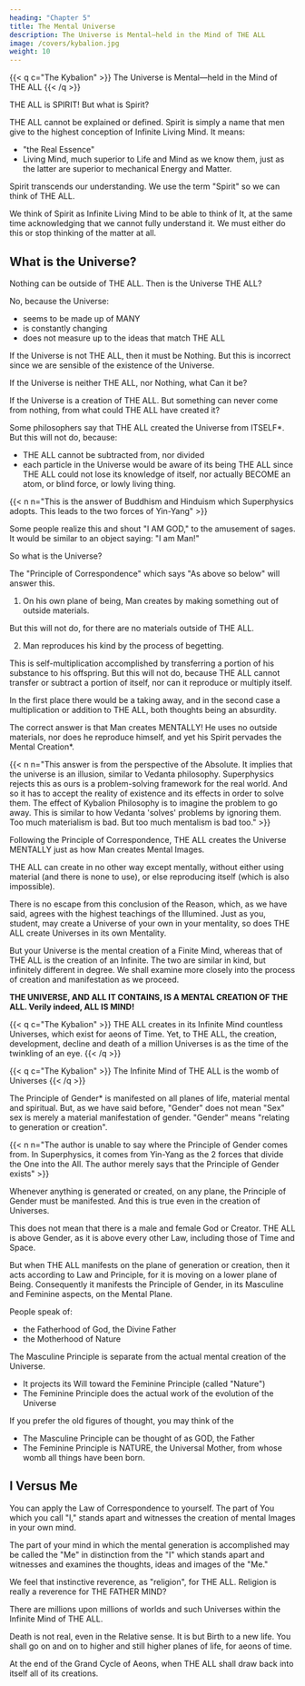 ```yaml
---
heading: "Chapter 5"
title: The Mental Universe
description: The Universe is Mental—held in the Mind of THE ALL
image: /covers/kybalion.jpg
weight: 10
---
```



{{< q c="The Kybalion" >}}
The Universe is Mental—held in the Mind of THE ALL
{{< /q >}}


THE ALL is SPIRIT! But what is Spirit? 

<!-- This question cannot be answered, for the reason that its definition is practically that of  -->

THE ALL cannot be explained or defined. Spirit is simply a name that men give to the highest conception of Infinite Living Mind. It means:
- "the Real Essence"
- Living Mind, much superior to Life and Mind as we know them, just as the latter are superior to mechanical Energy and Matter. 

Spirit transcends our understanding. We use the term "Spirit" so we can think of THE ALL. 

<!-- For the purposes of thought and understanding, we are justified in  -->

We think of Spirit as Infinite Living Mind to be able to think of It, at the same time acknowledging that we cannot fully understand it. We must either do this or stop thinking of the matter at all.


## What is the Universe? 

Nothing can be outside of THE ALL. Then is the Universe THE ALL? 

No, because the Universe:
- seems to be made up of MANY
- is constantly changing
- does not measure up to the ideas that match THE ALL

If the Universe is not THE ALL, then it must be Nothing. But this is incorrect since we are sensible of the existence of the Universe. 

If the Universe is neither THE ALL, nor Nothing, what Can it be?

If the Universe<!--  exists at all, or seems to exist, it must proceed in some way from THE ALL—it must be --> is a creation of THE ALL. But something can never come from nothing, from what could THE ALL have created it?

Some philosophers say that THE ALL created the Universe from ITSELF*. But this will not do, because:
- THE ALL cannot be subtracted from, nor divided
- each particle in the Universe would be aware of its being THE ALL since THE ALL could not lose its knowledge of itself, nor actually BECOME an atom, or blind force, or lowly living thing.


{{< n n="This is the answer of Buddhism and Hinduism which Superphysics adopts. This leads to the two forces of Yin-Yang" >}}




Some people realize this and shout <!--  men, indeed, realizing that THE ALL is indeed ALL, and also recognizing that they, the men, existed, have jumped to the conclusion that they and THE ALL were identical, and they have filled the air with shouts of --> "I AM GOD," to the amusement of sages. It would be similar to an object saying: "I am Man!"

So what is the Universe?

<!-- , if it be not THE ALL, not yet created by THE ALL having separated itself into fragments? What else can it be— of what else can it be made? This is the great question. Let us examine it carefully. We find here that  -->

The "Principle of Correspondence" which says "As above so below" will answer this. <!--  may be pressed into service at this point. Let us endeavor to get a glimpse of the workings on higher planes by examining those on our own. The Principle of Correspondence must apply to this as well as to other problems. -->

1. On his own plane of being, Man creates by making something out of outside materials. 

But this will not do, for there are no materials outside of THE ALL. 

2. Man reproduces his kind by the process of begetting.

This is self-multiplication accomplished by transferring a portion of his substance to his offspring. But this will not do, because THE ALL cannot transfer or subtract a portion of itself, nor can it reproduce or multiply itself.

In the first place there would be a taking away, and in the second case a multiplication or addition to THE ALL, both thoughts being an absurdity. 


The correct answer is that Man creates MENTALLY! He uses no outside materials, nor does he reproduce himself, and yet his Spirit pervades the Mental Creation*.

{{< n n="This answer is from the perspective of the Absolute. It implies that the universe is an illusion, similar to Vedanta philosophy. Superphysics rejects this as ours is a problem-solving framework for the real world. And so it has to accept the reality of existence and its effects in order to solve them. The effect of Kybalion Philosophy is to imagine the problem to go away. This is similar to how Vedanta 'solves' problems by ignoring them. Too much materialism is bad. But too much mentalism is bad too." >}}


Following the Principle of Correspondence, THE ALL creates the Universe MENTALLY just as how Man creates Mental Images. <!-- And, here is where the report of Reason tallies precisely with the report of the Illumined, as shown by their teachings and writings. Such are the teachings of the Wise Men. Such was the Teaching of Hermes. -->

THE ALL can create in no other way except mentally, without either using material (and there is none to use), or else reproducing itself (which is also impossible). 

There is no escape from this conclusion of the Reason, which, as we have said, agrees with the highest teachings of the Illumined. Just as you, student, may create a Universe of your own in your mentality, so does THE ALL create Universes in its own Mentality. 

But your Universe is the mental creation of a Finite Mind, whereas that of THE ALL is the creation of an Infinite. The two are similar in kind, but infinitely different in degree. We shall examine more closely into the process of creation and manifestation as we proceed. 

**THE UNIVERSE, AND ALL IT CONTAINS, IS A MENTAL CREATION OF THE ALL. Verily indeed, ALL IS MIND!**


{{< q c="The Kybalion" >}}
THE ALL creates in its Infinite Mind countless Universes, which exist for aeons of Time. Yet, to THE ALL, the creation, development, decline and death of a million Universes is as the time of the twinkling of an eye.
{{< /q >}}


{{< q c="The Kybalion" >}}
The Infinite Mind of THE ALL is the womb of Universes
{{< /q >}}


The Principle of Gender* is manifested on all planes of life, material mental and spiritual. But, as we have said before, "Gender" does not mean "Sex" sex is merely a material manifestation of gender. "Gender" means "relating to generation or creation". 

{{< n n="The author is unable to say where the Principle of Gender comes from. In Superphysics, it comes from Yin-Yang as the 2 forces that divide the One into the All. The author merely says that the Principle of Gender exists" >}}



Whenever anything is generated or created, on any plane, the Principle of Gender must be manifested. And this is true even in the creation of Universes.

This does not mean that there is a male and female God or Creator. <!-- That idea is merely a distortion of the ancient teachings on the subject. The true teaching is that --> THE ALL is above Gender, as it is above every other Law, including those of Time and Space. <!-- It is the Law, from which the Laws proceed, and it is not subject to them.  -->

But when THE ALL manifests on the plane of generation or creation, then it acts according to Law and Principle, for it is moving on a lower plane of Being. Consequently it manifests the Principle of Gender, in its Masculine and Feminine aspects, on the Mental Plane.

<!-- This idea may seem startling to some of you who hear it for the first time, but you have all really passively accepted it in your everyday conceptions.  -->

People speak of:
- the Fatherhood of God, the Divine Father
- the Motherhood of Nature

<!-- But, the Hermetic teaching does not imply a real duality—THE ALL is ONE—the Two Aspects are merely aspects of manifestation. The teaching is that  -->

The Masculine Principle is separate from the actual mental creation of the Universe. 
- It projects its Will toward the Feminine Principle (called "Nature")
- The Feminine Principle does the actual work of the evolution of the Universe

<!-- , from simple "centers of activity" on to man, and then on and on still higher, all according to well-established and firmly enforced Laws of Nature.  -->

If you prefer the old figures of thought, you may think of the 

- The Masculine Principle can be thought of as GOD, the Father
- The Feminine Principle is NATURE, the Universal Mother, from whose womb all things have been born. 

<!-- This is more than a mere poetic figure of speech—it is an idea of the actual process of the creation of the Universe. But always remember, that THE ALL is but One, and that in its Infinite Mind the Universe is generated, created and exists. -->

<!-- It may help you to get the proper idea, if you will apply  to yourself, and your own mind. You know that t -->


## I Versus Me

You can apply the Law of Correspondence to yourself. The part of You which you call "I," stands apart and witnesses the creation of mental Images in your own mind. 

The part of your mind in which the mental generation is accomplished may be called the "Me" in distinction from the "I" which stands apart and witnesses and examines the thoughts, ideas and images of the "Me." <!-- "As above, so below," remember, and the phenomena of one plane may be employed to solve the riddles of higher or lower planes. -->

We feel that instinctive reverence, as "religion", for THE ALL. Religion is really a reverence for THE FATHER MIND? 

<!-- When you consider the works and wonders of Nature, you are overcome with a mighty feeling which has its roots away down in your inmost being? It is the MOTHER MIND that you are pressing close up to, like a babe to the breast. -->

<!-- Do not make the mistake of supposing that the little world you see around you—the Earth, which is a mere grain of dust in the Universe—is the Universe itself.  -->

There are millions upon millions of worlds and such Universes within the Infinite Mind of THE ALL. 

<!-- Even in our own little solar system, there are regions and planes of life far higher than ours, and beings compared to which we earth-bound mortals are as the slimy life-forms that dwell on the ocean's bed when compared to Man. There are beings with powers and attributes higher than Man has ever dreamed of the gods' possessing.

And yet these beings were once as you, and still lower—and you will be even as they, and still higher, in time, for such is the Destiny of Man as reported by the Illumined. -->

Death is not real, even in the Relative sense. It is but Birth to a new life. You shall go on and on to higher and still higher planes of life, for aeons of time. 

<!-- The Universe is your home, and you shall explore its farthest recesses before the end of Time. You are dwelling in the Infinite Mind of THE ALL, and your possibilities and opportunities are infinite, both in time and space.
 -->
At the end of the Grand Cycle of Aeons, when THE ALL shall draw back into itself all of its creations. <!-- —you will go gladly for you will then be able to know the Whole Truth of being At One with THE ALL. Such is the report of the Illumined—those who have advanced well along The Path. -->

<!-- Rest calm and serene for you are safe and protected by the Infinite Power of the FATHER-MOTHER MIND.

{{< q >}}
"Within the Father-Mother Mind, mortal children are at home."—The Kybalion.
{{< /q >}}

{{< q >}}
"There is not one who is Fatherless, nor Motherless in the Universe."—The Kybalion.
{{< /q >}}
 -->